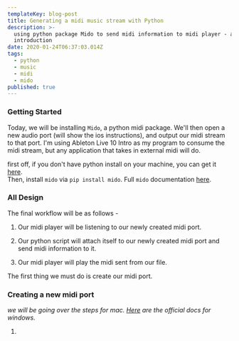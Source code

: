 ```yaml
---
templateKey: blog-post
title: Generating a midi music stream with Python
description: >-
  using python package Mido to send midi information to midi player - an
  introduction
date: 2020-01-24T06:37:03.014Z
tags:
  - python
  - music
  - midi
  - mido
published: true
---
```

### Getting Started

Today, we will be installing `Mido`, a python midi package. We'll then open a new audio port (will show the ios instructions), and output our midi stream to that port. I'm using Ableton Live 10 Intro as my program to consume the midi stream, but any application that takes in external midi will do.

first off, if you don't have python install on your machine, you can get it [here](https://www.python.org/downloads/).\
Then, install `mido` via `pip install mido`. Full `mido` documentation [here](https://mido.readthedocs.io/en/latest/index.html).

### All Design

The final workflow will be as follows - 

1. Our midi player will be listening to our newly created midi port. 

2. Our python script will attach itself to our newly created midi port and send midi information to it. 

3. Our midi player will play the midi sent from our file. 



The first thing we must do is create our midi port. 

### Creating a new midi port

*we will be going over the steps for mac. [Here](https://docs.microsoft.com/en-us/windows-hardware/drivers/audio/midi-port-driver) are the official docs for windows.*

1.